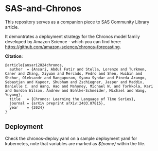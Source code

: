 # SAS-and-Chronos

This repository serves as a companion piece to SAS Community Library article.

It demontrates a deployment strategy for the Chronos model family developed by Amazon Science - which you can find here: https://github.com/amazon-science/chronos-forecasting.

**Citation:**
```
@article{ansari2024chronos,
  author  = {Ansari, Abdul Fatir and Stella, Lorenzo and Turkmen, Caner and Zhang, Xiyuan and Mercado, Pedro and Shen, Huibin and Shchur, Oleksandr and Rangapuram, Syama Syndar and Pineda Arango, Sebastian and Kapoor, Shubham and Zschiegner, Jasper and Maddix, Danielle C. and Wang, Hao and Mahoney, Michael W. and Torkkola, Kari and Gordon Wilson, Andrew and Bohlke-Schneider, Michael and Wang, Yuyang},
  title   = {Chronos: Learning the Language of Time Series},
  journal = {arXiv preprint arXiv:2403.07815},
  year    = {2024}
}
```

## Deployment

Check the chronos-deploy.yaml on a sample deployment yaml for kubernetes, note that variables are marked as _${name}_ within the file.